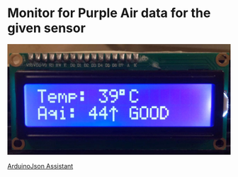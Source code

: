 # Monitor for Purple Air data for the given sensor

![Particle Final Result](https://github.com/anastaszi/Particle/blob/master/photo.jpg)

[ArduinoJson Assistant](https://arduinojson.org/v5/assistant/)
